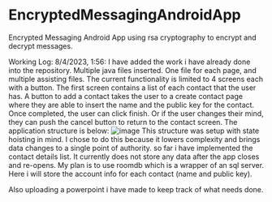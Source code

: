 # EncryptedMessagingAndroidApp
Encrypted Messaging Android App using rsa cryptography to encrypt and decrypt messages.


Working Log:
8/4/2023, 1:56: I have added the work i have already done into the repository. Multiple java files inserted. One file for each page, and multiple assisting files. The current functionality is limited to 4 screens each with a button. The first screen contains a list of each contact that the user has. A button to add a contact takes the user to a create contact page where they are able to insert the name and the public key for the contact. Once completed, the user can click finish. Or if the user changes their mind, they can push the cancel button to return to the contact screen.
The application structure is below:
![image](https://github.com/nicholascallee/EncryptedMessagingAndroidApp/assets/141438641/6c2735c5-f544-4d4d-bac7-bd5dde5a9d2d)
This structure was setup with state hoisting in mind. I chose to do this because it lowers complexity and brings data changes to a single point of authority. so far i have implemented the contact details list. It currently does not store any data after the app closes and re-opens. My plan is to use roomdb which is a wrapper of an sql server. Here i will store the account info for each contact (name and public key).

Also uploading a powerpoint i have made to keep track of what needs done.
